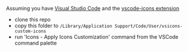 Assuming you have [Visual Studio Code](https://code.visualstudio.com) and the [vscode-icons extension](https://marketplace.visualstudio.com/items?itemName=vscode-icons-team.vscode-icons)

- clone this repo
- copy this folder to `/Library/Application Support/Code/User/vsicons-custom-icons`
- run 'Icons - Apply Icons Customization' command from the VSCode command palette
